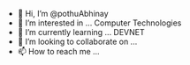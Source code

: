 - 👋 Hi, I’m @pothuAbhinay
- 👀 I’m interested in ... Computer Technologies
- 🌱 I’m currently learning ... DEVNET
- 💞️ I’m looking to collaborate on ...
- 📫 How to reach me ... 

<!---
pothuAbhinay/pothuAbhinay is a ✨ special ✨ repository because its `README.md` (this file) appears on your GitHub profile.
You can click the Preview link to take a look at your changes.
--->

